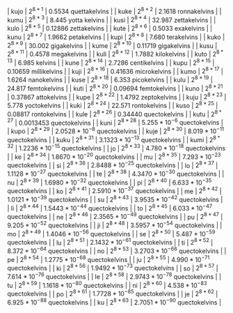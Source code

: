 | kujo | $2^{8*1}$ | $0.5534\text{ quettakelvins}$ |
| kuke | $2^{8*2}$ | $2.1618\text{ ronnakelvins}$ |
| kumu | $2^{8*3}$ | $8.445\text{ yotta kelvins}$ |
| kusi | $2^{8*4}$ | $32.987\text{ zettakelvins}$ |
| kulo | $2^{8*5}$ | $0.12886\text{ zettakelvins}$ |
| kute | $2^{8*6}$ | $0.5033\text{ exakelvins}$ |
| kunu | $2^{8*7}$ | $1.9662\text{ petakelvins}$ |
| kupi | $2^{8*8}$ | $7.680\text{ terakelvins}$ |
| kuko | $2^{8*9}$ | $30.002\text{ gigakelvins}$ |
| kume | $2^{8*10}$ | $0.11719\text{ gigakelvins}$ |
| kusu | $2^{8*11}$ | $0.4578\text{ megakelvins}$ |
| kuli | $2^{8*12}$ | $1.7882\text{ kilokelvins}$ |
| kuto | $2^{8*13}$ | $6.985\text{ kelvins}$ |
| kune | $2^{8*14}$ | $2.7286\text{ centikelvins}$ |
| kupu | $2^{8*15}$ | $0.10659\text{ millikelvins}$ |
| kuji | $2^{8*16}$ | $0.41636\text{ microkelvins}$ |
| kumo | $2^{8*17}$ | $1.6264\text{ nanokelvins}$ |
| kuse | $2^{8*18}$ | $6.353\text{ picokelvins}$ |
| kulu | $2^{8*19}$ | $24.817\text{ femtokelvins}$ |
| kuti | $2^{8*20}$ | $0.09694\text{ femtokelvins}$ |
| kuno | $2^{8*21}$ | $0.37867\text{ attokelvins}$ |
| kupe | $2^{8*22}$ | $1.4792\text{ zeptokelvins}$ |
| kuju | $2^{8*23}$ | $5.778\text{ yoctokelvins}$ |
| kuki | $2^{8*24}$ | $22.571\text{ rontokelvins}$ |
| kuso | $2^{8*25}$ | $0.08817\text{ rontokelvins}$ |
| kule | $2^{8*26}$ | $0.34440\text{ quectokelvins}$ |
| kutu | $2^{8*27}$ | $0.0013453\text{ quectokelvins}$ |
| kuni | $2^{8*28}$ | $5.255*10^{-6}\text{ quectokelvins}$ |
| kupo | $2^{8*29}$ | $2.0528*10^{-8}\text{ quectokelvins}$ |
| kuje | $2^{8*30}$ | $8.019*10^{-11}\text{ quectokelvins}$ |
| kuku | $2^{8*31}$ | $3.1323*10^{-13}\text{ quectokelvins}$ |
| kumi | $2^{8*32}$ | $1.2236*10^{-15}\text{ quectokelvins}$ |
| jo | $2^{8*33}$ | $4.780*10^{-18}\text{ quectokelvins}$ |
| ke | $2^{8*34}$ | $1.8670*10^{-20}\text{ quectokelvins}$ |
| mu | $2^{8*35}$ | $7.293*10^{-23}\text{ quectokelvins}$ |
| si | $2^{8*36}$ | $2.8488*10^{-25}\text{ quectokelvins}$ |
| lo | $2^{8*37}$ | $1.1128*10^{-27}\text{ quectokelvins}$ |
| te | $2^{8*38}$ | $4.3470*10^{-30}\text{ quectokelvins}$ |
| nu | $2^{8*39}$ | $1.6980*10^{-32}\text{ quectokelvins}$ |
| pi | $2^{8*40}$ | $6.633*10^{-35}\text{ quectokelvins}$ |
| ko | $2^{8*41}$ | $2.5910*10^{-37}\text{ quectokelvins}$ |
| me | $2^{8*42}$ | $1.0121*10^{-39}\text{ quectokelvins}$ |
| su | $2^{8*43}$ | $3.9535*10^{-42}\text{ quectokelvins}$ |
| li | $2^{8*44}$ | $1.5443*10^{-44}\text{ quectokelvins}$ |
| to | $2^{8*45}$ | $6.033*10^{-47}\text{ quectokelvins}$ |
| ne | $2^{8*46}$ | $2.3565*10^{-49}\text{ quectokelvins}$ |
| pu | $2^{8*47}$ | $9.205*10^{-52}\text{ quectokelvins}$ |
| ji | $2^{8*48}$ | $3.5957*10^{-54}\text{ quectokelvins}$ |
| mo | $2^{8*49}$ | $1.4046*10^{-56}\text{ quectokelvins}$ |
| se | $2^{8*50}$ | $5.487*10^{-59}\text{ quectokelvins}$ |
| lu | $2^{8*51}$ | $2.1432*10^{-61}\text{ quectokelvins}$ |
| ti | $2^{8*52}$ | $8.372*10^{-64}\text{ quectokelvins}$ |
| no | $2^{8*53}$ | $3.2703*10^{-66}\text{ quectokelvins}$ |
| pe | $2^{8*54}$ | $1.2775*10^{-68}\text{ quectokelvins}$ |
| ju | $2^{8*55}$ | $4.990*10^{-71}\text{ quectokelvins}$ |
| ki | $2^{8*56}$ | $1.9492*10^{-73}\text{ quectokelvins}$ |
| so | $2^{8*57}$ | $7.614*10^{-76}\text{ quectokelvins}$ |
| le | $2^{8*58}$ | $2.9743*10^{-78}\text{ quectokelvins}$ |
| tu | $2^{8*59}$ | $1.1618*10^{-80}\text{ quectokelvins}$ |
| ni | $2^{8*60}$ | $4.538*10^{-83}\text{ quectokelvins}$ |
| po | $2^{8*61}$ | $1.7728*10^{-85}\text{ quectokelvins}$ |
| je | $2^{8*62}$ | $6.925*10^{-88}\text{ quectokelvins}$ |
| ku | $2^{8*63}$ | $2.7051*10^{-90}\text{ quectokelvins}$ |